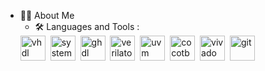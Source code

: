 <!--
**npatsiatzis/npatsiatzis** is a ✨ _special_ ✨ repository because its `README.md` (this file) appears on your GitHub profile.

Here are some ideas to get you started:

- 🔭 I’m currently working on ...
- 🌱 I’m currently learning ...
- 👯 I’m looking to collaborate on ...
- 🤔 I’m looking for help with ...
- 💬 Ask me about ...
- 📫 How to reach me: ...
- 😄 Pronouns: ...
- ⚡ Fun fact: ...
-->

- :man_technologist: About Me
  - :hammer_and_wrench: Languages and Tools :
  <div>
  <img src="https://www.ggateway.tech/wp-content/uploads/2022/02/VHDL-logo.png" title="vhdl" alt="vhdl" width="40" height="40"/>&nbsp;
  <img src="https://cdn.icon-icons.com/icons2/2107/PNG/512/file_type_light_systemverilog_icon_130431.png" title="systemverilog" alt="systemverilog" width="40" height="40"/>&nbsp;
  <img src="https://user-images.githubusercontent.com/6628437/103434277-63521700-4bff-11eb-8596-51629153ab24.png" title="ghdl" alt="ghdl" width="40" height="40"/>&nbsp;
  <img src="https://upload.wikimedia.org/wikipedia/en/9/93/Verilator_logo.png" title="verilator" alt="verilator" width="40" height="40"/>&nbsp;
  <img src="https://uvm.io/images/uvm-logo.svg" title="uvm" alt="uvm" width="40" height="40"/>&nbsp;
  <img src="https://www.cocotb.org/assets/img/cocotb-logo.svg" title="cocotb" alt="cocotb" width="40" height="40"/>&nbsp;
  <img src="https://user-images.githubusercontent.com/56430787/105164182-1afa8a80-5b15-11eb-8ac3-7ae5c9f0e15e.png" title="vivado" alt="vivado" width="40" height="40"/>&nbsp;
  <img src="https://logowik.com/content/uploads/images/git6963.jpg" title="git" alt="git" width="40" height="40"/>&nbsp;
</div>
